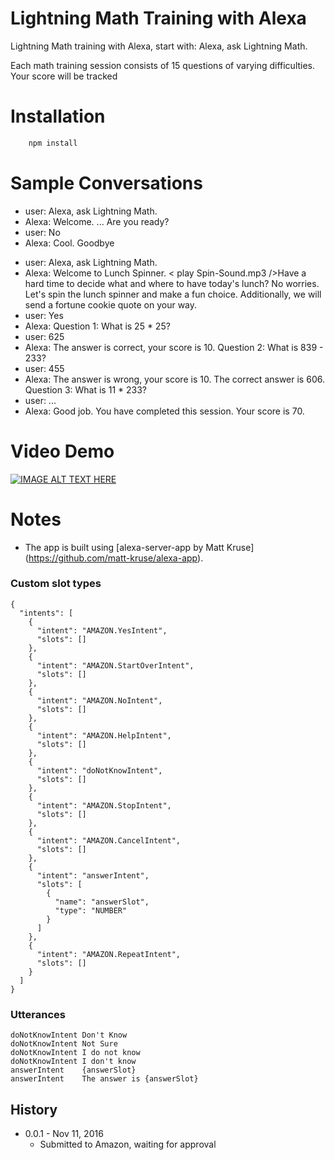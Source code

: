 # Lightning Math Training with Alexa

Lightning Math training with Alexa, start with: Alexa, ask Lightning Math.

Each math training session consists of 15 questions of varying difficulties. Your score will be tracked

# Installation

```bash
	npm install
```

# Sample Conversations
>
* user: Alexa, ask Lightning Math.
* Alexa: Welcome. ... Are you ready?
* user: No
* Alexa: Cool. Goodbye

>
* user: Alexa, ask Lightning Math.
* Alexa: Welcome to Lunch Spinner. &lt; play Spin-Sound.mp3 /&gt;Have a hard time to decide what and where to have today\'s lunch?  No worries. Let\'s spin the lunch spinner and make a fun choice. Additionally, we will send a fortune cookie quote on your way.
* user: Yes
* Alexa: Question 1: What is 25 * 25?
* user: 625
* Alexa: The answer is correct, your score is 10. Question 2: What is 839 - 233?
* user: 455
* Alexa: The answer is wrong, your score is 10. The correct answer is 606. Question 3: What is 11 * 233?
* user: ...
* Alexa: Good job. You have completed this session. Your score is 70.

# Video Demo

[![IMAGE ALT TEXT HERE](https://i.ytimg.com/vi/Rq5w0Amwz9Y/default.jpg?sqp=CMTa58EF&rs=AOn4CLD0ztkXMv0qufWSmUedZXtRfqQ3mQ)](https://www.youtube.com/watch?v=Rq5w0Amwz9Y)

# Notes

- The app is built using [alexa-server-app by Matt Kruse] (https://github.com/matt-kruse/alexa-app). 

### Custom slot types
```
{
  "intents": [
    {
      "intent": "AMAZON.YesIntent",
      "slots": []
    },
    {
      "intent": "AMAZON.StartOverIntent",
      "slots": []
    },
    {
      "intent": "AMAZON.NoIntent",
      "slots": []
    },
    {
      "intent": "AMAZON.HelpIntent",
      "slots": []
    },
    {
      "intent": "doNotKnowIntent",
      "slots": []
    },
    {
      "intent": "AMAZON.StopIntent",
      "slots": []
    },
    {
      "intent": "AMAZON.CancelIntent",
      "slots": []
    },
    {
      "intent": "answerIntent",
      "slots": [
        {
          "name": "answerSlot",
          "type": "NUMBER"
        }
      ]
    },
    {
      "intent": "AMAZON.RepeatIntent",
      "slots": []
    }
  ]
}

```

### Utterances

```
doNotKnowIntent	Don't Know
doNotKnowIntent	Not Sure
doNotKnowIntent	I do not know
doNotKnowIntent	I don't know
answerIntent	{answerSlot}
answerIntent	The answer is {answerSlot}
```

## History

- 0.0.1 - Nov 11, 2016
  - Submitted to Amazon, waiting for approval
